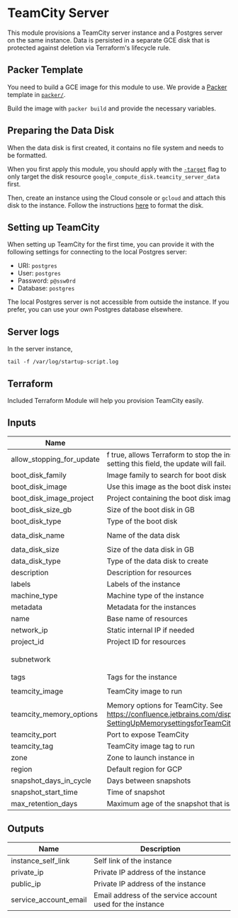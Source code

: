 # TeamCity Server

This module provisions a TeamCity server instance and a Postgres server on the same instance. Data
is persisted in a separate GCE disk that is protected against deletion via Terraform's lifecycle
rule.

## Packer Template

You need to build a GCE image for this module to use. We provide a [Packer](http://www.packer.io/)
template in [`packer/`](packer/).

Build the image with `packer build` and provide the necessary variables.

## Preparing the Data Disk

When the data disk is first created, it contains no file system and needs to be formatted.

When you first apply this module, you should apply with the
[`-target`](https://www.terraform.io/docs/commands/apply.html#target-resource) flag to only target
the disk resource `google_compute_disk.teamcity_server_data` first.

Then, create an instance using the Cloud console or `gcloud` and attach this disk to the instance.
Follow the instructions
[here](https://cloud.google.com/compute/docs/disks/add-persistent-disk#formatting) to format the
disk.

## Setting up TeamCity

When setting up TeamCity for the first time, you can provide it with the following settings for
connecting to the local Postgres server:

- URI: `postgres`
- User: `postgres`
- Password: `p@ssw0rd`
- Database: `postgres`

The local Postgres server is not accessible from outside the instance. If you prefer, you can use
your own Postgres database elsewhere.

## Server logs

In the server instance,
```
tail -f /var/log/startup-script.log
```

## Terraform

Included Terraform Module will help you provision TeamCity easily.

## Inputs

| Name | Description | Type | Default | Required |
|------|-------------|:----:|:-----:|:-----:|
| allow\_stopping\_for\_update | f true, allows Terraform to stop the instance to update its properties. If you try to update a property that requires stopping the instance without setting this field, the update will fail. | string | `"true"` | no |
| boot\_disk\_family | Image family to search for boot disk | string | `"teamcity-server"` | no |
| boot\_disk\_image | Use this image as the boot disk instead of the default family | string | `""` | no |
| boot\_disk\_image\_project | Project containing the boot disk image if different from `project_id` | string | `""` | no |
| boot\_disk\_size\_gb | Size of the boot disk in GB | string | `"50"` | no |
| boot\_disk\_type | Type of the boot disk | string | `"pd-standard"` | no |
| data\_disk\_name | Name of the data disk | string | `"teamcity-server-data"` | no |
| data\_disk\_size | Size of the data disk in GB | string | `"100"` | no |
| data\_disk\_type | Type of the data disk to create | string | `"pd-ssd"` | no |
| description | Description for resources | string | `"TeamCity Server"` | no |
| labels | Labels of the instance | map | `<map>` | no |
| machine\_type | Machine type of the instance | string | `"n1-standard-1"` | no |
| metadata | Metadata for the instances | map | `<map>` | no |
| name | Base name of resources | string | `"teamcity-server"` | no |
| network\_ip | Static internal IP if needed | string | `""` | no |
| project\_id | Project ID for resources | string | n/a | yes |
| subnetwork |  | string | `"Subnetwork to attach the instance to"` | no |
| tags | Tags for the instance | list | `<list>` | no |
| teamcity\_image | TeamCity image to run | string | `"jetbrains/teamcity-server"` | no |
| teamcity\_memory\_options | Memory options for TeamCity. See https://confluence.jetbrains.com/display/TCD18/Installing+and+Configuring+the+TeamCity+Server#InstallingandConfiguringtheTeamCityServer-SettingUpMemorysettingsforTeamCityServer | string | `"-Xmx1024m"` | no |
| teamcity\_port | Port to expose TeamCity | string | `"80"` | no |
| teamcity\_tag | TeamCity image tag to run | string | `"2018.2.2"` | no |
| zone | Zone to launch instance in | string | n/a | yes |
| region | Default region for GCP | string | n/a | yes |
| snapshot\_days\_in\_cycle | Days between snapshots | number | 1 | no |
| snapshot\_start\_time | Time of snapshot | string | `"20:00"` | no |
| max\_retention\_days | Maximum age of the snapshot that is allowed to be kept | number | 5 | no |

## Outputs

| Name | Description |
|------|-------------|
| instance\_self\_link | Self link of the instance |
| private\_ip | Private IP address of the instance |
| public\_ip | Private IP address of the instance |
| service\_account\_email | Email address of the service account used for the instance |

